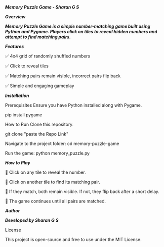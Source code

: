 ***Memory Puzzle Game - Sharan G S***

***Overview***

***Memory Puzzle Game is a simple number-matching game built using Python and Pygame. Players click on tiles to reveal hidden numbers and attempt to find matching pairs.***

***Features***

✅ 4x4 grid of randomly shuffled numbers

✅ Click to reveal tiles

✅ Matching pairs remain visible, incorrect pairs flip back

✅ Simple and engaging gameplay

***Installation***

Prerequisites
Ensure you have Python installed along with Pygame.

pip install pygame

How to Run
Clone this repository:

git clone "paste the Repo Link"

Navigate to the project folder:
cd memory-puzzle-game

Run the game:
python memory_puzzle.py

***How to Play***

🎯 Click on any tile to reveal the number.

🎯 Click on another tile to find its matching pair.

🎯 If they match, both remain visible. If not, they flip back after a short delay.

🎯 The game continues until all pairs are matched.


***Author***

***Developed by Sharan G S***

License

This project is open-source and free to use under the MIT License.
